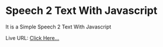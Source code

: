 # Speech 2 Text With Javascript
It is a Simple Speech 2 Text With Javascript

Live URL: <a href="https://spexch.netlify.app/" target="_blank">Click Here...</a>
